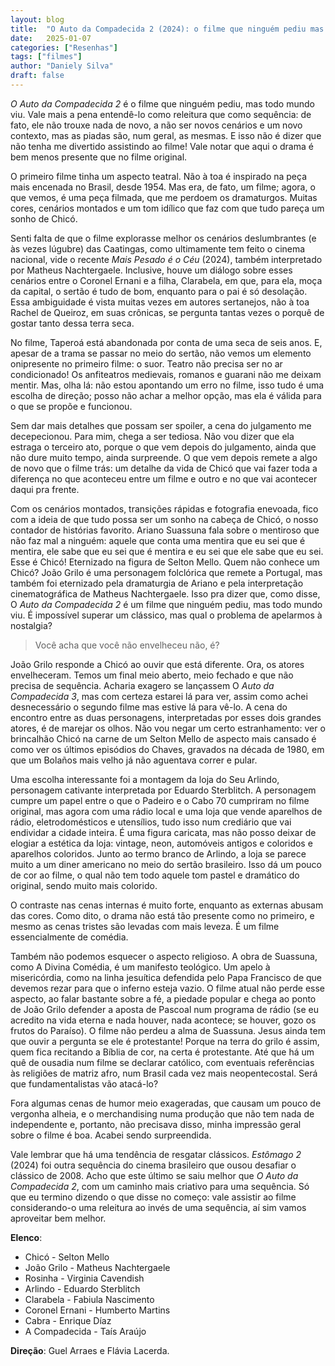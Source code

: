 ```yaml
---
layout: blog
title:  "O Auto da Compadecida 2 (2024): o filme que ninguém pediu mas todo mundo viu"
date:   2025-01-07
categories: ["Resenhas"]
tags: ["filmes"]
author: "Daniely Silva"
draft: false
---
```

*O Auto da Compadecida 2* é o filme que ninguém pediu, mas todo mundo viu. Vale mais a pena entendê-lo como releitura que como sequência: de fato, ele não trouxe nada de novo, a não ser novos cenários e um novo contexto, mas as piadas são, num geral, as mesmas. E isso não é dizer que não tenha me divertido assistindo ao filme! Vale notar que aqui o drama é bem menos presente que no filme original.

O primeiro filme tinha um aspecto teatral. Não à toa é inspirado na peça mais encenada no Brasil, desde 1954. Mas era, de fato, um filme; agora, o que vemos, é uma peça filmada, que me perdoem os dramaturgos. Muitas cores, cenários montados e um tom idílico que faz com que tudo pareça um sonho de Chicó.

Senti falta de que o filme explorasse melhor os cenários deslumbrantes (e às vezes lúgubre) das Caatingas, como ultimamente tem feito o cinema nacional, vide o recente *Mais Pesado é o Céu* (2024), também interpretado por Matheus Nachtergaele. Inclusive, houve um diálogo sobre esses cenários entre o Coronel Ernani e a filha, Clarabela, em que, para ela, moça da capital, o sertão é tudo de bom, enquanto para o pai é só desolação. Essa ambiguidade é vista muitas vezes em autores sertanejos, não à toa Rachel de Queiroz, em suas crônicas, se pergunta tantas vezes o porquê de gostar tanto dessa terra seca.

No filme, Taperoá está abandonada por conta de uma seca de seis anos. E, apesar de a trama se passar no meio do sertão, não vemos um elemento onipresente no primeiro filme: o suor. Teatro não precisa ser no ar condicionado! Os anfiteatros medievais, romanos e guarani não me deixam mentir. Mas, olha lá: não estou apontando um erro no filme, isso tudo é uma escolha de direção; posso não achar a melhor opção, mas ela é válida para o que se propõe e funcionou.

Sem dar mais detalhes que possam ser spoiler, a cena do julgamento me decepecionou. Para mim, chega a ser tediosa. Não vou dizer que ela estraga o terceiro ato, porque o que vem depois do julgamento, ainda que não dure muito tempo, ainda surpreende. O que vem depois remete a algo de novo que o filme trás: um detalhe da vida de Chicó que vai fazer toda a diferença no que aconteceu entre um filme e outro e no que vai acontecer daqui pra frente.

Com os cenários montados, transições rápidas e fotografia enevoada, fico com a ideia de que tudo possa ser um sonho na cabeça de Chicó, o nosso contador de histórias favorito. Ariano Suassuna fala sobre o mentiroso que não faz mal a ninguém: aquele que conta uma mentira que eu sei que é mentira, ele sabe que eu sei que é mentira e eu sei que ele sabe que eu sei. Esse é Chicó! Eternizado na figura de Selton Mello. Quem não conhece um Chicó? João Grilo é uma personagem folclórica que remete a Portugal, mas também foi eternizado pela dramaturgia de Ariano e pela interpretação cinematográfica de Matheus Nachtergaele. Isso pra dizer que, como disse, O *Auto da Compadecida 2* é um filme que ninguém pediu, mas todo mundo viu. É impossível superar um clássico, mas qual o problema de apelarmos à nostalgia?

> Você acha que você não envelheceu não, é?

João Grilo responde a Chicó ao ouvir que está diferente. Ora, os atores envelheceram. Temos um final meio aberto, meio fechado e que não precisa de sequência. Acharia exagero se lançassem O *Auto da Compadecida 3*, mas com certeza estarei lá para ver, assim como achei desnecessário o segundo filme mas estive lá para vê-lo. A cena do encontro entre as duas personagens, interpretadas por esses dois grandes atores, é de marejar os olhos. Não vou negar um certo estranhamento: ver o brincalhão Chicó na carne de um Selton Mello de aspecto mais cansado é como ver os últimos episódios do Chaves, gravados na década de 1980, em que um Bolaños mais velho já não aguentava correr e pular.

Uma escolha interessante foi a montagem da loja do Seu Arlindo, personagem cativante interpretada por Eduardo Sterblitch. A personagem cumpre um papel entre o que o Padeiro e o Cabo 70 cumpriram no filme original, mas agora com uma rádio local e uma loja que vende aparelhos de rádio, eletrodomésticos e utensílios, tudo isso num crediário que vai endividar a cidade inteira. É uma figura caricata, mas não posso deixar de elogiar a estética da loja: vintage, neon, automóveis antigos e coloridos e aparelhos coloridos. Junto ao termo branco de Arlindo, a loja se parece muito a um diner americano no meio do sertão brasileiro. Isso dá um pouco de cor ao filme, o qual não tem todo aquele tom pastel e dramático do original, sendo muito mais colorido.

O contraste nas cenas internas é muito forte, enquanto as externas abusam das cores. Como dito, o drama não está tão presente como no primeiro, e mesmo as cenas tristes são levadas com mais leveza. É um filme essencialmente de comédia.

Também não podemos esquecer o aspecto religioso. A obra de Suassuna, como A Divina Comédia, é um manifesto teológico. Um apelo à misericórdia, como na linha jesuítica defendida pelo Papa Francisco de que devemos rezar para que o inferno esteja vazio. O filme atual não perde esse aspecto, ao falar bastante sobre a fé, a piedade popular e chega ao ponto de João Grilo defender a aposta de Pascoal num programa de rádio (se eu acredito na vida eterna e nada houver, nada acontece; se houver, gozo os frutos do Paraíso). O filme não perdeu a alma de Suassuna. Jesus ainda tem que ouvir a pergunta se ele é protestante! Porque na terra do grilo é assim, quem fica recitando a Bíblia de cor, na certa é protestante. Até que há um quê de ousadia num filme se declarar católico, com eventuais referências às religiões de matriz afro, num Brasil cada vez mais neopentecostal. Será que fundamentalistas vão atacá-lo?

Fora algumas cenas de humor meio exageradas, que causam um pouco de vergonha alheia, e o merchandising numa produção que não tem nada de independente e, portanto, não precisava disso, minha impressão geral sobre o filme é boa. Acabei sendo surpreendida.

Vale lembrar que há uma tendência de resgatar clássicos. *Estômago 2* (2024) foi outra sequência do cinema brasileiro que ousou desafiar o clássico de 2008. Acho que este último se saiu melhor que *O Auto da Compadecida 2*, com um caminho mais criativo para uma sequência. Só que eu termino dizendo o que disse no começo: vale assistir ao filme considerando-o uma releitura ao invés de uma sequência, aí sim vamos aproveitar bem melhor.

**Elenco**:
* Chicó - Selton Mello
* João Grilo - Matheus Nachtergaele
* Rosinha - Virginia Cavendish
* Arlindo - Eduardo Sterblitch
* Clarabela - Fabiula Nascimento
* Coronel Ernani - Humberto Martins
* Cabra - Enrique Díaz
* A Compadecida -  Taís Araújo

**Direção**: Guel Arraes e Flávia Lacerda.
